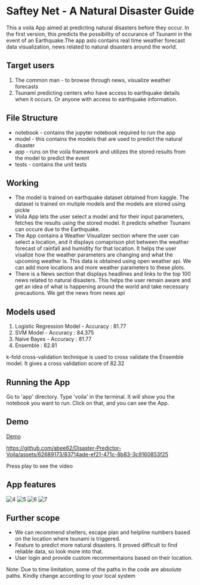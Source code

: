 # Saftey Net - A Natural Disaster Guide
This a voila App aimed at predicting natural disasters before they occur. In the first version, this predicts the possibility of occurance of Tsunami in the event of an Earthquake.The app aslo contains real time weather  forecast data visualization, news related to natural disasters around the world. 

## Target users
1. The common man - to browse through news, visualize weather forecasts
2. Tsunami predicting centers who have access to earthquake details when it occurs. Or anyone with access to earthquake information.

## File Structure
* notebook - contains the jupyter notebook required to run the app 
* model - this contains the models that are used to predict the natural disaster 
* app - runs on the voila framework and utilizes the stored results from the model to predict the event 
* tests - contains the unit tests

## Working 
- The model is trained on earthquake dataset obtained from kaggle. The dataset is trained on mutiple models and the models are stored using pickle
- Voila App lets the user select a model and for their input parameters, fetches the results using the stored model. It predicts whether Tsunami can occure due to the Earthquake.
- The App contains a Weather Visualizer section where the user can select a location, and it displays comaprison plot between the weather forecast of rainfall and humidity for that location. It helps the user visalize how the weather parameters are changing and what the upcoming weather is. This data is obtained using open weather api. We can add more locations and more weather parameters to these plots.
- There is a News section that displays headlines and links to the top 100 news related to natural disasters. This helps the user remain aware and get an idea of what is happening around the world and take necessary precautions. We get the news from news api

## Models used
1. Logistic Regression Model - Accuracy : 81.77
2. SVM Model - Accuracy : 84.375
3. Naive Bayes - Accuracy : 81.77
4. Ensemble : 82.81

k-fold cross-validation technique is used to cross validate the Ensemble model. It gives a cross validation score of 82.32

## Running the App
Go to 'app' directory. Type 'voila' in the terminal. It will show you the notebook you want to run. Click on that, and you can see the App.

## Demo

[Demo](https://drive.google.com/file/d/115xplxifkFG-V30P6KZ36MdEcgMrfN2K/view?usp=sharing)


https://github.com/abee62/Disaster-Predictor-Voila/assets/62689173/83714ade-ef21-471c-8b83-3c9160853f25


Press play to see the video


## App features
![4](https://github.com/abee62/Disaster-Predictor-Voila/assets/62689173/64e57325-8960-4cde-9cef-f66bdb2d1d8a)
![5](https://github.com/abee62/Disaster-Predictor-Voila/assets/62689173/71b945b1-772e-48b4-a1aa-f3fc0bfcf720)
![6](https://github.com/abee62/Disaster-Predictor-Voila/assets/62689173/1ed0d418-8a9c-4107-a81b-790e35aef2e3)
![7](https://github.com/abee62/Disaster-Predictor-Voila/assets/62689173/1a73e8af-ca83-4ace-9c7f-d66a8e445b24)



## Further scope
- We can recommend shelters, escape plan and helpline numbers based on the location where tsunami is triggered.
- Feature to predict more natural disasters. It proved difficult to find reliable data, so look more into that.
- User login and provide custom recommentaions based on their location.

Note: Due to time limitation, some of the paths in the code are absolute paths. Kindly change according to your local system

